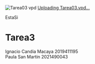 

![Tarea03 vpd](https://github.com/IgnCan/Tarea3/assets/147210706/3288b246-d8e9-4c4d-ac33-3bb9abaa49d4)
[Uploading Tarea03.vpd…]()
 
EstaSi

# Tarea3

Ignacio Candia Macaya 2019411195 \
Paula San Martin 2021490043
